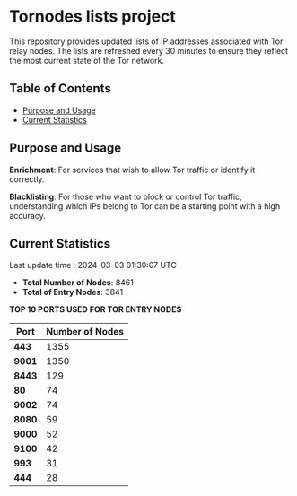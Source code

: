 # Tornodes lists project

This repository provides updated lists of IP addresses associated with Tor relay nodes. The lists are refreshed every 30 minutes to ensure they reflect the most current state of the Tor network.

## Table of Contents

- [Purpose and Usage](#purpose-and-usage)
- [Current Statistics](#current-statistics)


## Purpose and Usage

**Enrichment**: For services that wish to allow Tor traffic or identify it correctly.

**Blacklisting**: For those who want to block or control Tor traffic, understanding which IPs belong to Tor can be a starting point with a high accuracy.

## Current Statistics

Last update time : 2024-03-03 01:30:07 UTC

- **Total Number of Nodes**: 8461
- **Total of Entry Nodes**: 3841

**TOP 10 PORTS USED FOR TOR ENTRY NODES**

| **Port** | **Number of Nodes** |
|------|-----------------|
| **443**   | 1355  |
| **9001**   | 1350  |
| **8443**   | 129  |
| **80**   | 74  |
| **9002**   | 74  |
| **8080**   | 59  |
| **9000**   | 52  |
| **9100**   | 42  |
| **993**   | 31  |
| **444**   | 28  |

